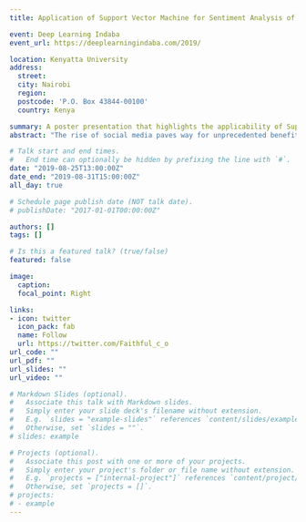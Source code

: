 ```yaml
---
title: Application of Support Vector Machine for Sentiment Analysis of Nigerian Banks Financial Tweets

event: Deep Learning Indaba
event_url: https://deeplearningindaba.com/2019/

location: Kenyatta University
address:
  street: 
  city: Nairobi
  region: 
  postcode: 'P.O. Box 43844-00100'
  country: Kenya

summary: A poster presentation that highlights the applicability of Support Vector Machine in the sentiment analysis of Nigerian banks financial tweets.
abstract: "The rise of social media paves way for unprecedented benefits or risks to several organisations depending on how they adapt to its changes. This rise comes with a great challenge of gaining insights from these big data for effective and efficient decision making that can improve quality, profitability, productivity, competitiveness and customer satisfaction. Sentiment analysis is the field that is concerned with the classification and analysis of user generated text under defined polarities. Despite the upsurge of research in sentiment analysis in recent years, there is a dearth in literature on sentiment analysis applied to banks social media data and mostly on African datasets. Against this background, this study applied machine learning technique (support vector machine) for sentiment analysis of Nigerian banks twitter data within a 2-year period, from 1st January 2017 to 31st December 2018. After crawling and preprocessing of the data, LibSVM algorithm in WEKA was used to build the sentiment classification model based on the training data. The performance of this model was evaluated on a pre-labelled test dataset generated from the five banks. The results show that the accuracy of the classifier was 71.8367%. The precision for both the positive and negative classes was above 0.7, the recall for the negative class was 0.696 and that of the positive class was 0.741 which shows the prediction did better than chance in addition to other measures. Applying the model in predicting the sentiments of the five Nigerian banks twitter data reveals that the number of positive tweets within this period was slightly greater than the number of negative tweets. The scatter plots for the sentiments series indicated that, majority of the data falls between 0 and 100 sentiments per day, with few outliers above this range."

# Talk start and end times.
#   End time can optionally be hidden by prefixing the line with `#`.
date: "2019-08-25T13:00:00Z"
date_end: "2019-08-31T15:00:00Z"
all_day: true

# Schedule page publish date (NOT talk date).
# publishDate: "2017-01-01T00:00:00Z"

authors: []
tags: []

# Is this a featured talk? (true/false)
featured: false

image:
  caption: 
  focal_point: Right

links:
- icon: twitter
  icon_pack: fab
  name: Follow
  url: https://twitter.com/Faithful_c_o
url_code: ""
url_pdf: ""
url_slides: ""
url_video: ""

# Markdown Slides (optional).
#   Associate this talk with Markdown slides.
#   Simply enter your slide deck's filename without extension.
#   E.g. `slides = "example-slides"` references `content/slides/example-slides.md`.
#   Otherwise, set `slides = ""`.
# slides: example

# Projects (optional).
#   Associate this post with one or more of your projects.
#   Simply enter your project's folder or file name without extension.
#   E.g. `projects = ["internal-project"]` references `content/project/deep-learning/index.md`.
#   Otherwise, set `projects = []`.
# projects:
# - example
---
```

